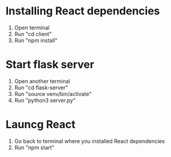 # Installing React dependencies
  1. Open terminal
  3. Run "cd client"
  2. Run "npm install"
# Start flask server
  1. Open another terminal
  2. Run "cd flask-server"
  3. Run "source venv/bin/activate"
  4. Run "python3 server.py"
# Launcg React
  1. Go back to terminal where you installed React dependencies
  2. Run "npm start"
